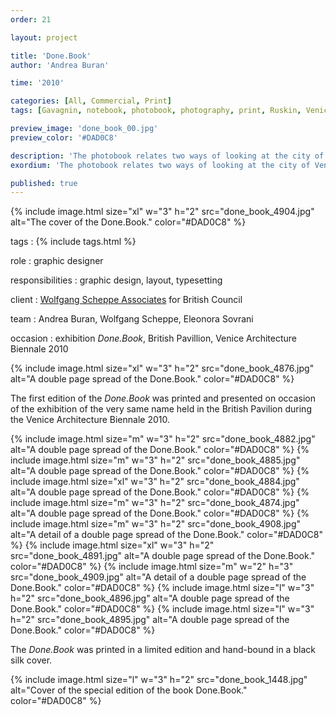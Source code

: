 ```yaml
---
order: 21

layout: project

title: 'Done.Book'
author: 'Andrea Buran'

time: '2010'

categories: [All, Commercial, Print]
tags: [Gavagnin, notebook, photobook, photography, print, Ruskin, Venice]

preview_image: 'done_book_00.jpg'
preview_color: '#DAD0C8'

description: 'The photobook relates two ways of looking at the city of Venice—the Ruskin’s Venetian notebooks and the Gavagnin’s two-decade collection of photographs.'
exordium: 'The photobook relates two ways of looking at the city of Venice—the Ruskin’s Venetian notebooks and the Gavagnin’s two-decade collection of photographs.'

published: true
---
```


<div class="figures">
    {% include image.html
        size="xl"
        w="3" h="2"
        src="done_book_4904.jpg"
        alt="The cover of the Done.Book."
        color="#DAD0C8"
    %}
</div>

tags
: {% include tags.html %}

role
: graphic designer

responsibilities
: graphic design, layout, typesetting

client
: [Wolfgang Scheppe Associates](http://wolfgangscheppe.com/ 'Wolfgang Scheppe’s Site') for British Council

team
: Andrea Buran, Wolfgang Scheppe, Eleonora Sovrani

occasion
: exhibition *Done.Book*, British Pavillion, Venice Architecture Biennale 2010

<div class="figures">
    {% include image.html
        size="xl"
        w="3" h="2"
        src="done_book_4876.jpg"
        alt="A double page spread of the Done.Book."
        color="#DAD0C8"
    %}
</div>

The first edition of the *Done.Book* was printed and presented on occasion of the exhibition of the very same name held in the British Pavilion during the Venice Architecture Biennale 2010.

<div class="figures">
    {% include image.html
        size="m"
        w="3" h="2"
        src="done_book_4882.jpg"
        alt="A double page spread of the Done.Book."
        color="#DAD0C8"
    %}
    {% include image.html
        size="m"
        w="3" h="2"
        src="done_book_4885.jpg"
        alt="A double page spread of the Done.Book."
        color="#DAD0C8"
    %}
    {% include image.html
        size="xl"
        w="3" h="2"
        src="done_book_4884.jpg"
        alt="A double page spread of the Done.Book."
        color="#DAD0C8"
    %}
    {% include image.html
        size="m"
        w="3" h="2"
        src="done_book_4874.jpg"
        alt="A double page spread of the Done.Book."
        color="#DAD0C8"
    %}
    {% include image.html
        size="m"
        w="3" h="2"
        src="done_book_4908.jpg"
        alt="A detail of a double page spread of the Done.Book."
        color="#DAD0C8"
    %}
    {% include image.html
        size="xl"
        w="3" h="2"
        src="done_book_4891.jpg"
        alt="A double page spread of the Done.Book."
        color="#DAD0C8"
    %}
    {% include image.html
        size="m"
        w="2" h="3"
        src="done_book_4909.jpg"
        alt="A detail of a double page spread of the Done.Book."
        color="#DAD0C8"
    %}
    {% include image.html
        size="l"
        w="3" h="2"
        src="done_book_4896.jpg"
        alt="A double page spread of the Done.Book."
        color="#DAD0C8"
    %}
    {% include image.html
        size="l"
        w="3" h="2"
        src="done_book_4895.jpg"
        alt="A double page spread of the Done.Book."
        color="#DAD0C8"
    %}
</div>

The *Done.Book* was printed in a limited edition and hand-bound in a black silk cover.

<div class="figures">
    {% include image.html
        size="l"
        w="3" h="2"
        src="done_book_1448.jpg"
        alt="Cover of the special edition of the book Done.Book."
        color="#DAD0C8"
    %}
</div>
